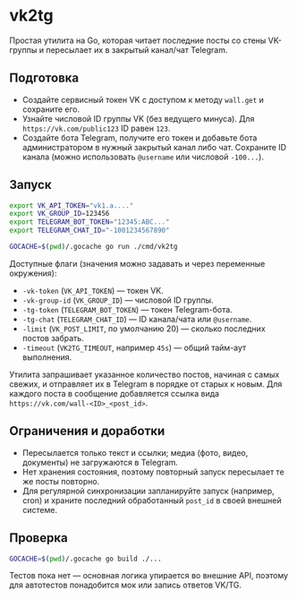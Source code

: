 # vk2tg

Простая утилита на Go, которая читает последние посты со стены VK-группы и пересылает их в закрытый канал/чат Telegram.

## Подготовка

- Создайте сервисный токен VK с доступом к методу `wall.get` и сохраните его.
- Узнайте числовой ID группы VK (без ведущего минуса). Для `https://vk.com/public123` ID равен `123`.
- Создайте бота Telegram, получите его токен и добавьте бота администратором в нужный закрытый канал либо чат. Сохраните ID канала (можно использовать `@username` или числовой `-100...`).

## Запуск

```bash
export VK_API_TOKEN="vk1.a...."
export VK_GROUP_ID=123456
export TELEGRAM_BOT_TOKEN="12345:ABC..."
export TELEGRAM_CHAT_ID="-1001234567890"

GOCACHE=$(pwd)/.gocache go run ./cmd/vk2tg
```

Доступные флаги (значения можно задавать и через переменные окружения):

- `-vk-token` (`VK_API_TOKEN`) — токен VK.
- `-vk-group-id` (`VK_GROUP_ID`) — числовой ID группы.
- `-tg-token` (`TELEGRAM_BOT_TOKEN`) — токен Telegram-бота.
- `-tg-chat` (`TELEGRAM_CHAT_ID`) — ID канала/чата или `@username`.
- `-limit` (`VK_POST_LIMIT`, по умолчанию 20) — сколько последних постов забрать.
- `-timeout` (`VK2TG_TIMEOUT`, например `45s`) — общий тайм-аут выполнения.

Утилита запрашивает указанное количество постов, начиная с самых свежих, и отправляет их в Telegram в порядке от старых к новым. Для каждого поста в сообщение добавляется ссылка вида `https://vk.com/wall-<ID>_<post_id>`.

## Ограничения и доработки

- Пересылается только текст и ссылки; медиа (фото, видео, документы) не загружаются в Telegram.
- Нет хранения состояния, поэтому повторный запуск пересылает те же посты повторно.
- Для регулярной синхронизации запланируйте запуск (например, cron) и храните последний обработанный `post_id` в своей внешней системе.

## Проверка

```bash
GOCACHE=$(pwd)/.gocache go build ./...
```

Тестов пока нет — основная логика упирается во внешние API, поэтому для автотестов понадобится мок или запись ответов VK/TG.
